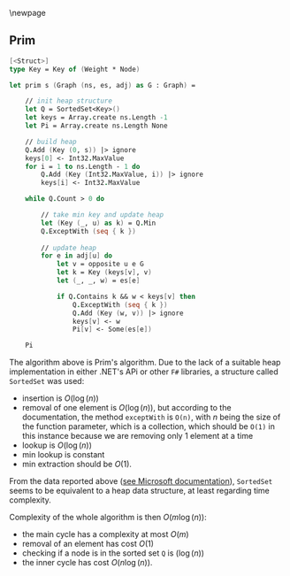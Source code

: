 \newpage

## Prim

```fsharp
[<Struct>]
type Key = Key of (Weight * Node)

let prim s (Graph (ns, es, adj) as G : Graph) =

    // init heap structure
    let Q = SortedSet<Key>()
    let keys = Array.create ns.Length -1
    let Pi = Array.create ns.Length None

    // build heap
    Q.Add (Key (0, s)) |> ignore
    keys[0] <- Int32.MaxValue
    for i = 1 to ns.Length - 1 do
        Q.Add (Key (Int32.MaxValue, i)) |> ignore
        keys[i] <- Int32.MaxValue

    while Q.Count > 0 do

        // take min key and update heap
        let (Key (_, u) as k) = Q.Min
        Q.ExceptWith (seq { k })
        
        // update heap
        for e in adj[u] do
            let v = opposite u e G
            let k = Key (keys[v], v)
            let (_, _, w) = es[e]

            if Q.Contains k && w < keys[v] then
                Q.ExceptWith (seq { k })
                Q.Add (Key (w, v)) |> ignore
                keys[v] <- w
                Pi[v] <- Some(es[e])

    Pi
```

The algorithm above is Prim's algorithm. Due to the lack of a suitable heap implementation in either .NET's APi or other `F#` libraries, a structure called `SortedSet` was used:

 - insertion is $O(\log(n))$
 - removal of one element is $O(\log(n))$, but according to the documentation, the method `exceptWith` is `O(n)`, with $n$ being the size of the function parameter, which is a collection, which should be `O(1)` in this instance because we are removing only 1 element at a time
 - lookup is $O(\log(n))$
 - min lookup is constant
 - min extraction should be $O(1)$.
 
From the data reported above ([see Microsoft documentation](https://docs.microsoft.com/en-us/dotnet/api/system.collections.generic.sortedset-1?redirectedfrom=MSDN&view=net-6.0)), `SortedSet` seems to be equivalent to a heap data structure, at least regarding time complexity.

Complexity of the whole algorithm is then $O (m \log(n))$:

 - the main cycle has a complexity at most $O(m)$
 - removal of an element has cost $O(1)$
 - checking if a node is in the sorted set `Q` is $(\log(n))$
 - the inner cycle has cost $O(n\log(n))$.
